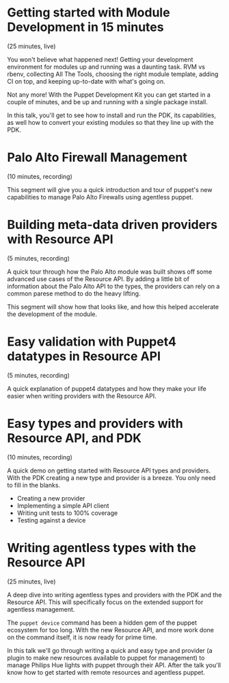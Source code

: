 # Getting started with Module Development in 15 minutes

(25 minutes, live)

You won't believe what happened next! Getting your development environment for modules up and running was a daunting task. RVM vs rbenv, collecting All The Tools, choosing the right module template, adding CI on top, and keeping up-to-date with what's going on.

Not any more! With the Puppet Development Kit you can get started in a couple of minutes, and be up and running with a single package install.

In this talk, you'll get to see how to install and run the PDK, its capabilities, as well how to convert your existing modules so that they line up with the PDK.

# Palo Alto Firewall Management

(10 minutes, recording)

This segment will give you a quick introduction and tour of puppet's new capabilities to manage Palo Alto Firewalls using agentless puppet.

# Building meta-data driven providers with Resource API

(5 minutes, recording)

A quick tour through how the Palo Alto module was built shows off some advanced use cases of the Resource API. By adding a little bit of information about the Palo Alto API to the types, the providers can rely on a common parese method to do the heavy lifting.

This segment will show how that looks like, and how this helped accelerate the development of the module.

# Easy validation with Puppet4 datatypes in Resource API

(5 minutes, recording)

A quick explanation of puppet4 datatypes and how they make your life easier when writing providers with the Resource API.

# Easy types and providers with Resource API, and PDK

(10 minutes, recording)

A quick demo on getting started with Resource API types and providers. With the PDK creating a new type and provider is a breeze. You only need to fill in the blanks.

* Creating a new provider
* Implementing a simple API client
* Writing unit tests to 100% coverage
* Testing against a device

# Writing agentless types with the Resource API

(25 minutes, live)

A deep dive into writing agentless types and providers with the PDK and the Resource API. This will specifically focus on the extended support for agentless management.

The `puppet device` command has been a hidden gem of the puppet ecosystem for too long. With the new Resource API, and more work done on the command itself, it is now ready for prime time.

In this talk we'll go through writing a quick and easy type and provider (a plugin to make new resources available to puppet for management) to manage Philips Hue lights with puppet through their API. After the talk you'll know how to get started with remote resources and agentless puppet.
